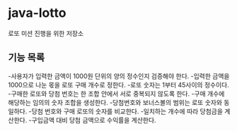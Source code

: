 # java-lotto
로또 미션 진행을 위한 저장소

## 기능 목록

-사용자가 입력한 금액이 1000원 단위의 양의 정수인지 검증해야 한다.
-입력한 금액을 1000으로 나눈 몫을 로또 구매 개수로 정한다.
-로또 숫자는 1부터 45사이의 정수이다.
-구매한 로또와 당첨 번호는 한 조합 안에서 서로 중복되지 않도록 한다.
-구매 개수에 해당하는 임의의 숫자 조합을 생성한다.
-당첨번호와 보너스볼의 범위는 로또 숫자와 동일하다.
-당첨 번호와 구매 로또의 숫자를 비교한다.
-일치하는 개수에 따라 당첨금을 계산한다.
-구입금액 대비 당첨 금액으로 수익률을 계산한다.
